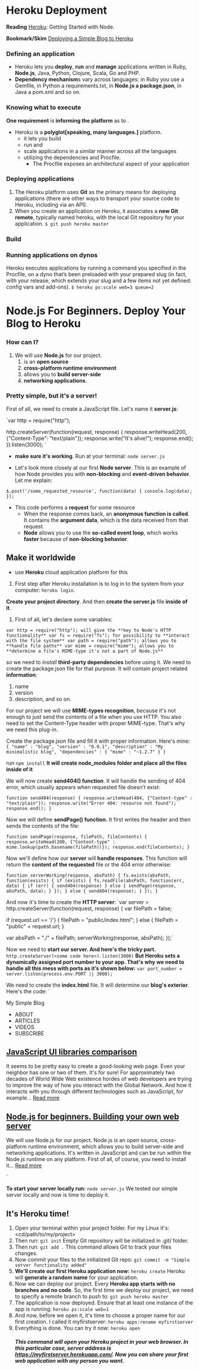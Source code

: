 # Heroku Deployment

**Reading**
[Heroku](https://devcenter.heroku.com/articles/getting-started-with-nodejs): Getting Started with Node.

**Bookmark/Skim**
[Deploying a Simple Blog to Heroku](https://howtonode.org/deploy-blog-to-heroku)

### Defining an application

- Heroku lets you **deploy**, **run** and **manage** applications written in Ruby, **Node.js**, Java, Python, Clojure, Scala, Go and PHP.
- **Dependency mechanism**s vary across languages: in Ruby you use a Gemfile, in Python a requirements.txt, in **Node.js a package.json**, in Java a pom.xml and so on.

### Knowing what to execute

**One requirement** is **informing the platform** as to <which parts of your application are runnable>.

- Heroku is a **polyglot[speaking, many languages.]** platform.
  - it lets you build
  - run and
  - scale applications in a similar manner across all the languages
  - utilizing the dependencies and Procfile.
    - The Procfile exposes an architectural aspect of your application

### Deploying applications

1. The Heroku platform uses **Git** as the primary means for deploying applications (there are other ways to transport your source code to Heroku, including via an API).
1. When you create an application on Heroku, it associates a **new Git remote**, typically named heroku, with the local Git repository for your application. `$ git push heroku master`

### Build

### Running applications on dynos

Heroku executes applications by running a command you specified in the Procfile, on a dyno that’s been preloaded with your prepared slug (in fact, with your release, which extends your slug and a few items not yet defined: config vars and add-ons).
`$ heroku ps:scale web=3 queue=2`

# Node.js For Beginners. Deploy Your Blog to Heroku

### How can I?

1. We will use **Node.js** for our project.
   1. is an **open source**
   1. **cross-platform runtime environment**
   1. allows you to **build server-side**
   1. **networking applications**.

### Pretty simple, but it's a server!

First of all, we need to create a JavaScript file. Let's name it **server.js**:

`var http = require("http");

http.createServer(function(request, response) {
response.writeHead(200, {"Content-Type": "text/plain"});
response.write("It's alive!");
response.end();
}).listen(3000);
`

- **make sure it's working**. Run at your terminal: `node server.js`

- Let's look more closely at our first **Node server**.
  This is an example of how Node provides you with **non-blocking** and **event-driven behavior**. Let me explain:

`$.post('/some_requested_resource', function(data) { console.log(data); });`

- This code performs a **request** for some resource
  - When the response comes back, an **anonymous function is called**. It contains the **argument data**, which is the data received from that request.
  - **Node** allows you to use the **so-called event loop**, which works **faster** because of **non-blocking behavior**.

## Make it worldwide

- use **Heroku** cloud application platform for this

1. First step after Heroku installation is to log in to the system from your computer:
   `heroku login`.

**Create your project directory**. And then **create the server.js** file **inside of it**.

1. First of all, let's declare some variables:

`var http = require("http"); will give the **key to Node's HTTP functionality** var fs = require("fs"); for possibility to **interact with the file system** var path = require("path"); allows you to **handle file paths** var mime = require("mime"); allows you to **determine a file's MIME-type it's not a part of Node.js**`

_so_ we need to _install_ **third-party dependencies** before using it. We need to create the package.json file for that purpose.
It will contain project related **information**:

1. name
1. version
1. description, and so on.

For our project we will use **MIME-types recognition**, because it's not enough to just send the contents of a file when you use HTTP. You also need to set the Content-Type header with proper MIME-type. That's why we need this plug-in.

Create the package.json file and fill it with proper information. Here's mine:
`{ "name" : "blog", "version" : "0.0.1", "description" : "My minimalistic blog", "dependencies" : { "mime" : "~1.2.7" } }`

run `npm install` **It will create node_modules folder and place all the files inside of it**

We will now create **send404() function**. It will handle the sending of 404 error, which usually appears when requested file doesn't exist:

`function send404(response) { response.writeHead(404, {"Content-type" : "text/plain"}); response.write("Error 404: resource not found"); response.end(); }`

Now we will define **sendPage() function.** It first writes the header and then sends the contents of the file:

`function sendPage(response, filePath, fileContents) { response.writeHead(200, {"Content-type" : mime.lookup(path.basename(filePath))}); response.end(fileContents); }`

Now we'll define how our **server** will **handle responses**. This function will return the **content of the requested** file or the 404 error otherwise:

`function serverWorking(response, absPath) { fs.exists(absPath, function(exists) { if (exists) { fs.readFile(absPath, function(err, data) { if (err) { send404(response) } else { sendPage(response, absPath, data); } }); } else { send404(response); } }); }`

And now it's time to create the **HTTP server**:
`var server = http.createServer(function(request, response) {
var filePath = false;

if (request.url == '/') {
filePath = "public/index.html";
} else {
filePath = "public" + request.url;
}

var absPath = "./" + filePath;
serverWorking(response, absPath);
});`

Now we need to **start our server. And here's the tricky part.**
`http.createServer(<some code here>).listen(3000)`
**But Heroku sets a dynamically assigned port number to your app. That's why we need to handle all this mess with ports as it’s shown below:**
`var port_number = server.listen(process.env.PORT || 3000);`

We need to create the **index.html** file. It will determine our **blog's exterior**. Here's the code:
`

<!DOCTYPE html>
<html>
    <head>
        <title>Blog</title>
        <link rel="stylesheet" type="text/css" href="stylesheets/style.css">
    </head>
    <body>
        <div id="header">
            <span>My Simple Blog</span>
            <ul id="menu">
                <li>ABOUT</li>
                <li>ARTICLES</li>
                <li>VIDEOS</li>
                <li>SUBSCRIBE</li>
            </ul>
        </div>
        <div id="content">
            <h2><a href="ui_libraries_comparison.html">JavaScript UI libraries comparison</a></h2>
            <p>It seems to be pretty easy to create a good-looking web page. Even your neighbor has one or two of them. It's for sure! For approximately two decades of World Wide Web existence hordes of web developers are trying to improve the way of how you interact with the Global Network. And how it interacts with you through different technologies such as JavaScript, for example... <a class="article" href="ui_libraries_comparison.html">Read more</a></p>
            <h2><a href="">Node.js for beginners. Building your own web server</a></h2>
            <p>We will use Node.js for our project. Node.js is an open source, cross-platform runtime environment, which allows you to build server-side and networking applications. It's written in JavaScript and can be run within the Node.js runtime on any platform. First of all, of course, you need to install it... <a class="article" href="hode.html">Read more</a></p>
        </div>
    </body>
</html>`

**To start your server locally run:** `node server.js`
We tested our simple server locally and now is time to deploy it.

## It's Heroku time!

1. Open your terminal within your project folder. For my Linux it's:
   <cd/path/to/my/project>
1. Then run: `git init` Empty Git repository will be initialized in .git/ folder.
1. Then run: `git add .` This command allows Git to track your files changes.
1. Now commit your files to the initialized Git repo: `git commit -m "Simple server functionality added"`
1. **We'll create our first Heroku application now:**
   `heroku create`
   Heroku will **generate a random name** for your application.
1. Now we can deploy our project. Every **Heroku app starts with no branches and no code**. So, the first time we deploy our project, we need to specify a remote branch to push to:
   `git push heroku master`
1. The application is now deployed. Ensure that at least one instance of the app is running:
   `heroku ps:scale web=1`
1. And now, before we open it, it's time to choose a proper name for our first creation. I called it myfirstserver:
   `heroku apps:rename myfirstserver`
1. Everything is done. You can try it now:
   `heroku open`
   ##### This command will open your Heroku project in your web browser. In this particular case, server address is https://myfirstserver.herokuapp.com/. Now you can share your first web application with any person you want.
